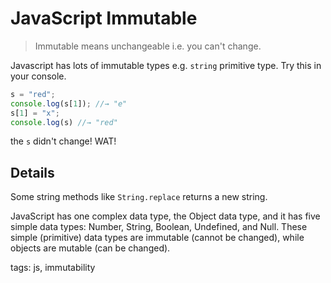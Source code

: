 # JavaScript Immutable

> Immutable means unchangeable i.e. you can't change.

Javascript has lots of immutable types e.g. `string` primitive type. Try this in your console.

```js
s = "red";
console.log(s[1]); //→ "e"
s[1] = "x";
console.log(s) //→ "red"
```
the `s` didn't change! WAT!

## Details
Some string methods like `String.replace` returns a new string. 

JavaScript has one complex data type, the Object data type, and it has five simple data types: Number, String, Boolean, Undefined, and Null. These simple (primitive) data types are immutable (cannot be changed), while objects are mutable (can be changed).

tags: js, immutability
